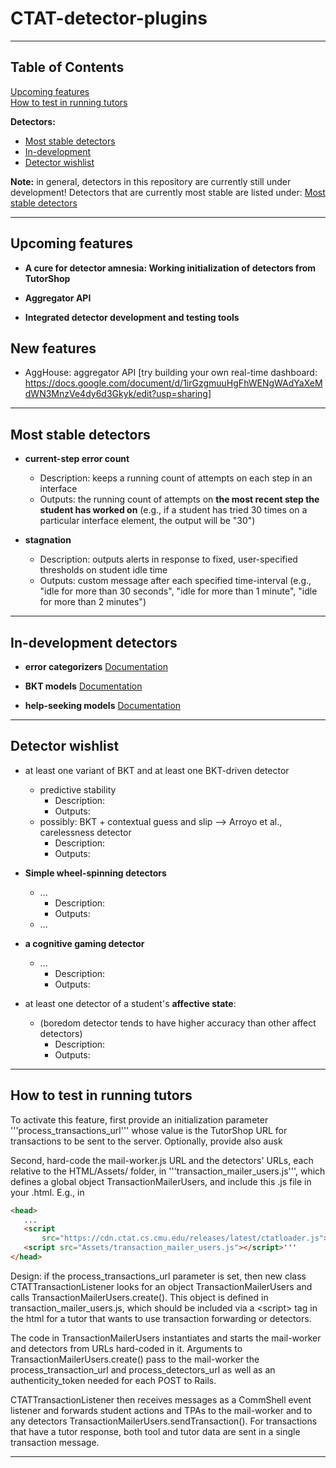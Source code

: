 # CTAT-detector-plugins
________________________________

## Table of Contents  
[Upcoming features](#upcoming) <br/> 
[How to test in running tutors](#howtotest)

**Detectors:** <br/> 
- [Most stable detectors](#moststable) <br/> 
- [In-development](#indevelopment) <br/> 
- [Detector wishlist](#wishlist)



<a name="ctatmain"></a> <a name="upcoming"></a> <a name="moststable"></a> <a name="indevelopment"></a> <a name="howtotest"></a> <a name="wishlist"></a>

**Note:** in general, detectors in this repository are currently still under development! Detectors that are currently most stable are listed under: [Most stable detectors](#moststable) <br/> 
_______________________________

## Upcoming features

- **A cure for detector amnesia: Working initialization of detectors from TutorShop**

- **Aggregator API**

- **Integrated detector development and testing tools**

## New features

- AggHouse: aggregator API [try building your own real-time dashboard: https://docs.google.com/document/d/1irGzgmuuHgFhWENgWAdYaXeMdWN3MnzVe4dy6d3Gkyk/edit?usp=sharing]

<!---
	- **Motivation:** 
		- In the absence of strong pre-existing theory, specified at a fairly fine-grained level, it can be difficult to know how best to design **effective micro-interventions** in an ITS (e.g., **how** should a tutor adapt at the step-level, and **in response to what?**)  or teacher-facing analytics displays that could **support effective teacher-led micro-interventions**. 
		- ITS detectors are commonly **developed** using log data (e.g., GIFT's authoring tools explicitly support data-driven detector development, using log data) and/or **evaluated** using log data (e.g., under the "discovery with models" approach, correlations may be assessed between a detector's output and the output of other detectors, posttests, or external measures of student performance and learning behaviors).
		
	- In order to design **effective** analytics-driven ITSs and dashboards, we must strive to evaluate, as directly as possible:
		- the **expected causal impact** of a particular micro-intervention (and the usefulness of a **particular** set of analytics/detectors/measures in informing the relevant decision-makers of true **opportunities for intervention**
		- the **expected usability** of analytics, when embedded in particular systems, for use in particular contexts, by members of a particular user population
		
	- **Features:** 
		- Make use of both built-in and custom methods, to use historical data from intelligent tutoring systems (accepts DataShop export formats) in order to **estimate** the relative **causal impact** of…
			- different student behaviors/states on learning
			- potential interventions on these student behaviors/states
			- ...
			
		- Methods to evaluate usability
			- Teacher-level (e.g., for a next-day use dashboard or reporting system)
				- ...
			- Classroom-level (e.g., for real-time teacher or peer-tutoring support tools)
				- ...
			- Student-level (e.g., for use in a student dashboard, or in driving ITS adaptivity)
				- ...
--->
________________________________

## Most stable detectors

- **current-step error count**
	- Description: keeps a running count of attempts on each step in an interface
	- Outputs: the running count of attempts on **the most recent step the student has worked on** (e.g., if a student has tried 30 times on a particular interface element, the output will be "30")

- **stagnation**
	- Description: outputs alerts in response to fixed, user-specified thresholds on student idle time
	- Outputs: custom message after each specified time-interval (e.g., "idle for more than 30 seconds", "idle for more than 1 minute", "idle for more than 2 minutes")

________________________________

## In-development detectors

- **error categorizers**
[Documentation](https://github.com/d19fe8/CTAT-detector-plugins/tree/master/HTML/Assets/Detectors/error_categorizers)

- **BKT models**
[Documentation](https://github.com/d19fe8/CTAT-detector-plugins/tree/master/HTML/Assets/Detectors/bkt_models)

- **help-seeking models**
[Documentation](https://github.com/d19fe8/CTAT-detector-plugins/tree/master/HTML/Assets/Detectors/help_models)
________________________________

## Detector wishlist
	
- at least one variant of BKT and at least one BKT-driven detector
	- predictive stability
		- Description:
		- Outputs:
	- possibly: BKT + contextual guess and slip --> Arroyo et al., carelessness detector
		- Description:
		- Outputs:

- **Simple wheel-spinning detectors**
	- ...
		- Description:
		- Outputs:
	- ...

- **a cognitive gaming detector**
	- ...
		- Description:
		- Outputs:
  
- at least one detector of a student's **affective state**: 
	- (boredom detector tends to have higher accuracy than other affect detectors)
		- Description:
		- Outputs:

_______________________
		
## How to test in running tutors

 To activate this feature, first provide an initialization parameter
 '''process_transactions_url''' whose value is the TutorShop URL for
 transactions to be sent to the server. Optionally, provide also  ausk

 Second, hard-code the mail-worker.js URL and the detectors' URLs, each
 relative to the HTML/Assets/ folder, in '''transaction_mailer_users.js''',
 which defines a global object TransactionMailerUsers, and include this .js
 file in your .html. E.g., in
 
 ```html
<head>
    ...
    <script
        src="https://cdn.ctat.cs.cmu.edu/releases/latest/ctatloader.js"></script>
    <script src="Assets/transaction_mailer_users.js"></script>'''
</head>
```

 Design: if the process_transactions_url parameter is set, then new class
 CTATTransactionListener looks for an object TransactionMailerUsers and
 calls TransactionMailerUsers.create(). This object is defined in
 transaction_mailer_users.js, which should be included via a \<script> tag
 in the html for a tutor that wants to use transaction forwarding or
 detectors.

 The code in TransactionMailerUsers instantiates and starts the mail-worker
 and detectors from URLs hard-coded in it. Arguments to
 TransactionMailerUsers.create() pass to the mail-worker the
 process_transaction_url and process_detectors_url as well as an
 authenticity_token needed for each POST to Rails.

 CTATTransactionListener then receives messages as a CommShell event
 listener and forwards student actions and TPAs to the mail-worker and to
 any detectors TransactionMailerUsers.sendTransaction(). For transactions
 that have a tutor response, both tool and tutor data are sent in a single
 transaction message.

_______________________


